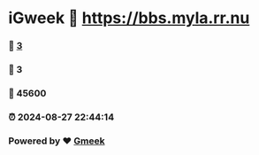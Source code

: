 # iGweek :link: https://bbs.myla.rr.nu 
### :page_facing_up: [3](https://bbs.myla.rr.nu/tag.html) 
### :speech_balloon: 3 
### :hibiscus: 45600 
### :alarm_clock: 2024-08-27 22:44:14 
### Powered by :heart: [Gmeek](https://github.com/Meekdai/Gmeek)
